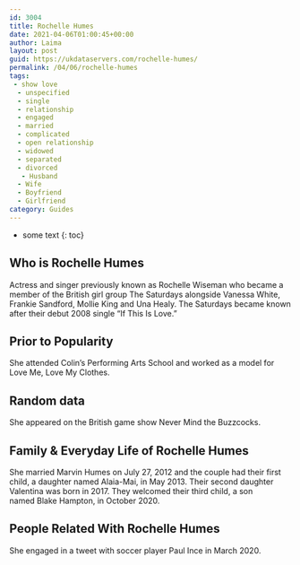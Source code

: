 ```yaml
---
id: 3004
title: Rochelle Humes
date: 2021-04-06T01:00:45+00:00
author: Laima
layout: post
guid: https://ukdataservers.com/rochelle-humes/
permalink: /04/06/rochelle-humes
tags:
 - show love
  - unspecified
  - single
  - relationship
  - engaged
  - married
  - complicated
  - open relationship
  - widowed
  - separated
  - divorced
   - Husband
  - Wife
  - Boyfriend
  - Girlfriend
category: Guides
---
```


* some text
{: toc}


## Who is Rochelle Humes
                  
                  
                  
Actress and singer previously known as Rochelle Wiseman who became a member of the British girl group The Saturdays alongside Vanessa White, Frankie Sandford, Mollie King and Una Healy. The Saturdays became known after their debut 2008 single &#8220;If This Is Love.&#8221;
                  
              
            
              
            
                
                
                
## Prior to Popularity
                  
                  
                  
She attended Colin&#8217;s Performing Arts School and worked as a model for Love Me, Love My Clothes.
                  
              
            
              
            
                
                
                
## Random data
                  
                  
                  
She appeared on the British game show Never Mind the Buzzcocks.
                  
              
            
              
            
                
                
                
## Family & Everyday Life of Rochelle Humes
                  
                  
                  
She married Marvin Humes on July 27, 2012 and the couple had their first child, a daughter named Alaia-Mai, in May 2013. Their second daughter Valentina was born in 2017. They welcomed their third child, a son named Blake Hampton, in October 2020. 
                  
              
            
              
            
                
                
                
## People Related With Rochelle Humes
                  
                  
                  
She engaged in a tweet with soccer player Paul Ince in March 2020.
                  
              
            
              
            
                
              
            
              
              
            
            
              
            
          
          
          